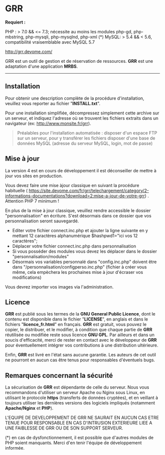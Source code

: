 GRR
===================

**Requiert :**

PHP : > 7.0 && <= 7.3; nécessite au moins les modules php-gd, php-mbstring, php-mysqli, php-mysqlnd, php-xml (*)
MySQL: > 5.4 && < 5.6, compatibilité vraisemblable avec MySQL 5.7

http://grr.devome.com/

GRR est un outil de gestion et de réservation de ressources. **GRR** est une adaptation d'une application **MRBS**.

----------

Installation
-------------

Pour obtenir une description complète de la procédure d'installation, veuillez vous reporter au fichier "**INSTALL.txt**".

Pour une installation simplifiée, décompressez simplement cette archive sur un serveur, et indiquez l'adresse où se trouvent les fichiers extraits dans un navigateur (ex: http://www.monsite.fr/grr).

>Préalables pour l'installation automatisée :
>disposer d'un espace FTP sur un serveur, pour y transférer les fichiers
>disposer d'une base de données MySQL (adresse du serveur MySQL, login, mot de passe)


Mise à jour
-------------

La version 4 est en cours de développement il est déconseiller de mettre à jour vos sites en production.

Vous devez faire une mise àjour classique en suivant la procédure habituelle ( https://site.devome.com/fr/grr/telechargement/category/2-informations-documentations?download=2:mise-a-jour-de-votre-grr) . Attention PHP 7 minimum !

En plus de la mise à jour classique, veuillez rendre accessible le dossier "personnalisation" en écriture. S'est désormais dans ce dossier que vos personnalisation seront sauvegardé.

- Editer votre fichier connect.inc.php et ajouter la ligne suivante en y mettant 12 caractères alphanumérique
	$hashpwd1="ici vos 12 caractères";
- Déplacer votre fichier connect.inc.php dans personnalisation
- Si vous posséder des modules vous devez les déplacer dans le dossier "personnalisation/modules"
- Désormais vos variables personnalé dans "config.inc.php" doivent être dans "/personnalisation/configperso.inc.php" (fichier à créer vous même, cela empèchera les prochaines mise à jour d'écraser vos modifications)

Vous devrez importer vos images via l'administration.

Licence
-------------
**GRR** est publié sous les termes de la **GNU General Public Licence**, dont le contenu est disponible dans le fichier "**LICENSE**", en anglais et dans le fichiers "**licence_fr.html**" en français. **GRR** est gratuit, vous pouvez le copier, le distribuer, et le modifier, à condition que chaque partie de **GRR** réutilisée ou modifiée reste sous licence **GNU GPL**. Par ailleurs et dans un soucis d'efficacité, merci de rester en contact avec le développeur de **GRR** pour éventuellement intégrer vos contributions à une distribution ultérieure.

Enfin, **GRR** est livré en l'état sans aucune garantie. Les auteurs de cet outil ne pourront en aucun cas être tenus pour responsables d'éventuels bugs.


Remarques concernant la sécurité
-------------------

La sécurisation de **GRR** est dépendante de celle du serveur. Nous vous recommandons d'utiliser un serveur Apache ou Nginx sous Linux, en utilisant le protocole **https** (transferts de données cryptées), et en veillant à toujours utiliser les dernières versions des logiciels impliqués (notamment **Apache/Nginx** et **PHP**).

L'EQUIPE DE DEVELOPPEMENT DE GRR NE SAURAIT EN AUCUN CAS ETRE TENUE POUR RESPONSABLE EN CAS D'INTRUSION EXTERIEURE LIEE A UNE FAIBLESSE DE GRR OU DE SON SUPPORT SERVEUR.

(*) en cas de dysfonctionnement, il est possible que d'autres modules de PHP soient manquants. Merci d'en tenir l'équipe de développement informée.
